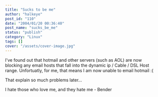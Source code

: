 ```yaml
---
title: "Sucks to be me"
author: "halkeye"
post_id: "110"
date: "2004/01/20 00:36:40"
post_name: "sucks_be_me"
status: "publish"
category: "Linux"
tags: []
cover: "/assets/cover-image.jpg"
---
```


I've found out that hotmail and other servers (such as AOL) are now blocking any email hosts that fall into the dynamic ip / Cable / DSL Host range. Unfortuatly, for me, that means I am now unable to email hotmail :(

That explain so much problems later...

  

I hate those who love me, and they hate me \- Bender